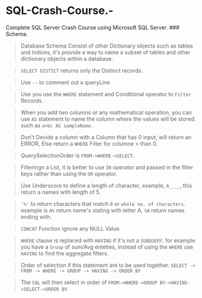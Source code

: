 # SQL-Crash-Course.-
Complete SQL Server Crash Course using Microsoft SQL Server. ### Schema.

> Database Schema Consist of other Dictionary objects such as tables and indices, it's provide a way to name a subset of tables and other dictionary objects within a database. 

> `SELECT DISTICT` returns only the Distinct records.

> Use `--` to comment out a queryLine 

> Use you use the `WHERE` statement and Conditional operator to `Filter` Records.

> When you add two columns or any mathematical operation, you can use `AS` statement to name the column where the values will be stored. such as `a+bc AS sampleName`.

> Don't Devide a column with a Column that has 0 input, will return an ERROR, Else return a `WHERE` Filter for columne > than 0. 

> QuerySelectionOrder is `FROM->WHERE->SELECT`.

> Filteringn a List, it is better to use `IN` operator and passed in the filter keys rather than using the `OR` operator. 

> Use Underscore to define a length of character, example, `A____`, this return a names with length of 5. 

> `'%'` to return characters that match `0` or `whole no. of characters`. example is `A%` return name's stating with letter A, `%A` return names ending with.

> `CONCAT` Function ignore any NULL Value.

> `WHERE` clause is replaced with `HAVING` if it's not a `SUBQUERY`. for example you have a `Group` of sum/Avg enteties, instead of using the `WHERE` use `HAVING` to find the aggregate filters. 

> Order of selection if this statement are to be used together.  `SELECT -> FROM -> WHERE -> GROUP -> HAVING -> ORDER BY`

> The `SQL` will then select in order of `FROM->WHERE->GROUP BY->HAVING->SELECT->ORDER BY`.


